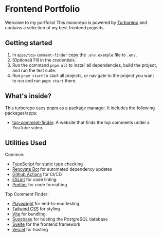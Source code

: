 # Frontend Portfolio

Welcome to my portfolio! This monorepo is powered by [Turborepo](https://turborepo.org) and contains a selection of my best frontend projects.

## Getting started

1. In `apps/top-comment-finder` copy the `.env.example` file to `.env`.
2. (Optional) Fill in the credentials.
3. Run the command `pnpm all` to install all dependencies, build the project, and run the test suite.
4. Run `pnpm start` to start all projects, or navigate to the project you want to run and run `pnpm start` there.

## What's inside?

This turborepo uses [pnpm](https://pnpm.io) as a package manager. It includes the following packages/apps:

- [top-comment-finder](./apps/top-comment-finder): A website that finds the top comments under a YouTube video.

## Utilities Used

Common:

- [TypeScript](https://www.typescriptlang.org/) for static type checking
- [Renovate Bot](https://docs.renovatebot.com/) for automated dependency updates
- [Github Actions](https://github.com/features/actions) for CI/CD
- [ESLint](https://eslint.org/) for code linting
- [Prettier](https://prettier.io) for code formatting

Top Comment Finder:

- [Playwright](https://playwright.dev/) for end-to-end testing
- [Tailwind CSS](https://tailwindcss.com/) for styling
- [Vite](https://vitejs.dev/) for bundling
- [Supabase](https://supabase.com/) for hosting the PostgreSQL database
- [Svelte](https://svelte.dev/) for the frontend framework
- [Vercel](https://vercel.com/) for hosting
